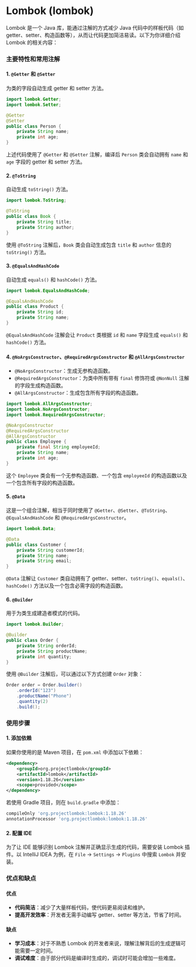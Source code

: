 # Lombok	(lombok)

Lombok 是一个 Java 库，能通过注解的方式减少 Java 代码中的样板代码（如 getter、setter、构造函数等），从而让代码更加简洁易读。以下为你详细介绍 Lombok 的相关内容：

### 主要特性和常用注解

#### 1. `@Getter` 和 `@Setter`

为类的字段自动生成 getter 和 setter 方法。

```java
import lombok.Getter;
import lombok.Setter;

@Getter
@Setter
public class Person {
    private String name;
    private int age;
}
```

上述代码使用了 `@Getter` 和 `@Setter` 注解，编译后 `Person` 类会自动拥有 `name` 和 `age` 字段的 getter 和 setter 方法。

#### 2. `@ToString`

自动生成 `toString()` 方法。

```java
import lombok.ToString;

@ToString
public class Book {
    private String title;
    private String author;
}
```



使用 `@ToString` 注解后，`Book` 类会自动生成包含 `title` 和 `author` 信息的 `toString()` 方法。

#### 3. `@EqualsAndHashCode`

自动生成 `equals()` 和 `hashCode()` 方法。

```java
import lombok.EqualsAndHashCode;

@EqualsAndHashCode
public class Product {
    private String id;
    private String name;
}
```



`@EqualsAndHashCode` 注解会让 `Product` 类根据 `id` 和 `name` 字段生成 `equals()` 和 `hashCode()` 方法。

#### 4. `@NoArgsConstructor`、`@RequiredArgsConstructor` 和 `@AllArgsConstructor`

* `@NoArgsConstructor`：生成无参构造函数。
* `@RequiredArgsConstructor`：为类中所有带有 `final` 修饰符或 `@NonNull` 注解的字段生成构造函数。
* `@AllArgsConstructor`：生成包含所有字段的构造函数。

```java
import lombok.AllArgsConstructor;
import lombok.NoArgsConstructor;
import lombok.RequiredArgsConstructor;

@NoArgsConstructor
@RequiredArgsConstructor
@AllArgsConstructor
public class Employee {
    private final String employeeId;
    private String name;
    private int age;
}
```



这个 `Employee` 类会有一个无参构造函数、一个包含 `employeeId` 的构造函数以及一个包含所有字段的构造函数。

#### 5. `@Data`

这是一个组合注解，相当于同时使用了 `@Getter`、`@Setter`、`@ToString`、`@EqualsAndHashCode` 和 `@RequiredArgsConstructor`。

```java
import lombok.Data;

@Data
public class Customer {
    private String customerId;
    private String name;
    private String email;
}
```



`@Data` 注解让 `Customer` 类自动拥有了 getter、setter、`toString()`、`equals()`、`hashCode()` 方法以及一个包含必需字段的构造函数。

#### 6. `@Builder`

用于为类生成建造者模式的代码。

```java
import lombok.Builder;

@Builder
public class Order {
    private String orderId;
    private String productName;
    private int quantity;
}
```



使用 `@Builder` 注解后，可以通过以下方式创建 `Order` 对象：

```java
Order order = Order.builder()
    .orderId("123")
    .productName("Phone")
    .quantity(2)
    .build();
```

### 使用步骤

#### 1. 添加依赖

如果你使用的是 Maven 项目，在 `pom.xml` 中添加以下依赖：

```xml
<dependency>
    <groupId>org.projectlombok</groupId>
    <artifactId>lombok</artifactId>
    <version>1.18.26</version>
    <scope>provided</scope>
</dependency>
```



若使用 Gradle 项目，则在 `build.gradle` 中添加：

```groovy
compileOnly 'org.projectlombok:lombok:1.18.26'
annotationProcessor 'org.projectlombok:lombok:1.18.26'
```

#### 2. 配置 IDE

为了让 IDE 能够识别 Lombok 注解并正确显示生成的代码，需要安装 Lombok 插件。以 IntelliJ IDEA 为例，在 `File` -> `Settings` -> `Plugins` 中搜索 `Lombok` 并安装。

### 优点和缺点

#### 优点

* **代码简洁**：减少了大量样板代码，使代码更易阅读和维护。
* **提高开发效率**：开发者无需手动编写 getter、setter 等方法，节省了时间。

#### 缺点

* **学习成本**：对于不熟悉 Lombok 的开发者来说，理解注解背后的生成逻辑可能需要一定时间。
* **调试难度**：由于部分代码是编译时生成的，调试时可能会增加一些难度。